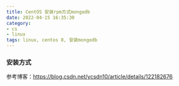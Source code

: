 ```yaml
---
title: CentOS 安装rpm方式mongodb
date: 2022-04-15 16:35:30
category:
- cs
- linux
tags: linux, centos 8, 安装mongodb
---
```


### 安装方式
参考博客：https://blog.csdn.net/ycsdn10/article/details/122182676
